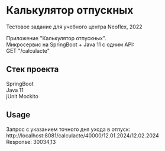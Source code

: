 # Калькулятор отпускных
Тестовое задание для учебного центра Neoflex, 2022  
  
Приложение "Калькулятор отпускных".  
Микросервис на SpringBoot + Java 11 c одним API:  
GET "/calculacte" 

## Cтек проекта
SpringBoot  
Java 11  
jUnit 
Mockito

## Usage
Запрос с указанием точного дня ухода в отпуск:  
http://localhost:8081/calculacte/40000/12.01.2024/12.02.2024  
Response: 30034,13 
